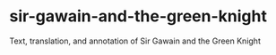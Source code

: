 # sir-gawain-and-the-green-knight
Text, translation, and annotation of Sir Gawain and the Green Knight
